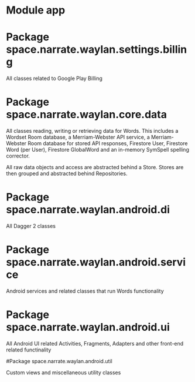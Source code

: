 # Module app

# Package space.narrate.waylan.settings.billing

All classes related to Google Play Billing

# Package space.narrate.waylan.core.data

All classes reading, writing or retrieving data for Words. This includes a Wordset Room database, 
a Merriam-Webster API service, a Merriam-Webster Room database for stored API responses, 
Firestore User, Firestore Word (per User), Firestore GlobalWord and an in-memory SymSpell 
spelling corrector.

All raw data objects and access are abstracted behind a Store. Stores are then grouped 
and abstracted behind Repositories. 

# Package space.narrate.waylan.android.di

All Dagger 2 classes

# Package space.narrate.waylan.android.service

Android services and related classes that run Words functionality

# Package space.narrate.waylan.android.ui

All Android UI related Activities, Fragments, Adapters and other front-end related functinality

#Package space.narrate.waylan.android.util

Custom views and miscellaneous utility classes
